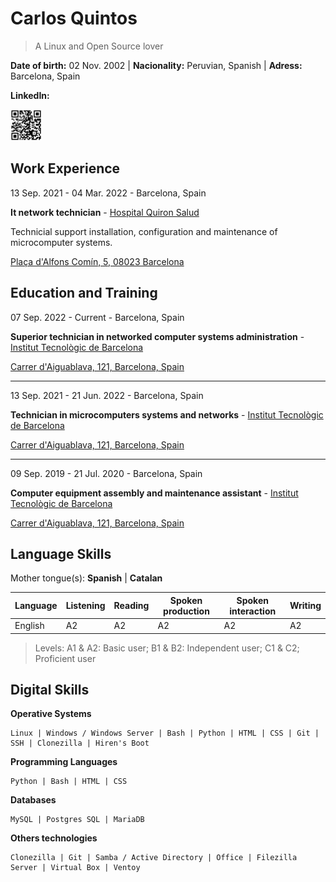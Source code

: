 # Carlos Quintos

> A Linux and Open Source lover

**Date of birth:** 02 Nov. 2002 | **Nacionality:** Peruvian, Spanish | **Adress:** Barcelona, Spain

**LinkedIn:**

<img src="img/linkedin.png" alt="Linkedin" width="50" height="50"/>

## Work Experience

13 Sep. 2021 - 04 Mar. 2022 - Barcelona, Spain

**It network technician** - [Hospital Quiron Salud](https://www.quironsalud.es/hospital-barcelona)

Technicial support installation, configuration and maintenance of microcomputer systems.

[Plaça d'Alfons Comín, 5, 08023 Barcelona](https://goo.gl/maps/ad9xntYLd9Kv56on8)

## Education and Training

07 Sep. 2022 - Current - Barcelona, Spain

**Superior technician in networked computer systems administration** - [Institut Tecnològic de Barcelona](https://www.itb.cat/)

[Carrer d'Aiguablava, 121, Barcelona, Spain](https://g.page/itecbcn?share)

___

13 Sep. 2021 - 21 Jun. 2022 - Barcelona, Spain

**Technician in microcomputers systems and networks** - [Institut Tecnològic de Barcelona](https://www.itb.cat/)

[Carrer d'Aiguablava, 121, Barcelona, Spain](https://g.page/itecbcn?share)

___

09 Sep. 2019 - 21 Jul. 2020 - Barcelona, Spain

**Computer equipment assembly and maintenance assistant** - [Institut Tecnològic de Barcelona](https://www.itb.cat/)

[Carrer d'Aiguablava, 121, Barcelona, Spain](https://g.page/itecbcn?share)

## Language Skills

Mother tongue(s): **Spanish** | **Catalan**

| Language | Listening | Reading | Spoken production | Spoken interaction | Writing |
| --- | --- | --- | --- | --- | --- |
| English | A2 | A2 | A2 | A2 | A2 |

> Levels: A1 & A2: Basic user; B1 & B2: Independent user; C1 & C2; Proficient user

## Digital Skills

**Operative Systems**

~~~
Linux | Windows / Windows Server | Bash | Python | HTML | CSS | Git | SSH | Clonezilla | Hiren's Boot
~~~

**Programming Languages**

~~~
Python | Bash | HTML | CSS
~~~

**Databases**

~~~
MySQL | Postgres SQL | MariaDB
~~~

**Others technologies**

~~~
Clonezilla | Git | Samba / Active Directory | Office | Filezilla Server | Virtual Box | Ventoy
~~~
